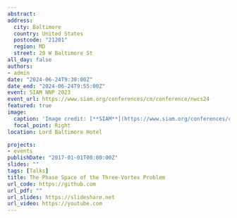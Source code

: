 ```yaml
---
abstract:
address:
  city: Baltimore
  country: United States
  postcode: "21201"
  region: MD
  street: 20 W Baltimore St
all_day: false
authors:
- admin
date: "2024-06-24T9:30:00Z"
date_end: "2024-06-24T9:55:00Z"
event: SIAM NNP 2023
event_url: https://www.siam.org/conferences/cm/conference/nwcs24
featured: true
image:
  caption: 'Image credit: [**SIAM**](https://www.siam.org/conferences/cm/conference/nwcs24)'
  focal_point: Right
location: Lord Baltimore Hotel

projects:
- events
publishDate: "2017-01-01T00:00:00Z"
slides: ""
tags: [Talks]
title: The Phase Space of the Three-Vortex Problem
url_code: https://github.com
url_pdf: ""
url_slides: https://slideshare.net
url_video: https://youtube.com
---
```





